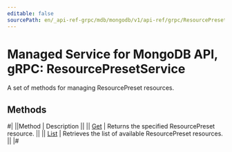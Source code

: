 ```yaml
---
editable: false
sourcePath: en/_api-ref-grpc/mdb/mongodb/v1/api-ref/grpc/ResourcePreset/index.md
---
```


# Managed Service for MongoDB API, gRPC: ResourcePresetService

A set of methods for managing ResourcePreset resources.

## Methods

#|
||Method | Description ||
|| [Get](get.md) | Returns the specified ResourcePreset resource. ||
|| [List](list.md) | Retrieves the list of available ResourcePreset resources. ||
|#